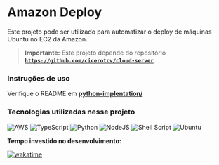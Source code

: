 # Amazon Deploy

Este projeto pode ser utilizado para automatizar o deploy de máquinas Ubuntu no EC2 da Amazon.

> **Importante:** Este projeto depende do repositório **[`https://github.com/cicerotcv/cloud-server`](https://github.com/cicerotcv/cloud-server)**.

### Instruções de uso

Verifique o README em **[python-implentation/](https://github.com/cicerotcv/cloud/tree/master/python-implementation)**

### Tecnologias utilizadas nesse projeto

![AWS](https://img.shields.io/badge/AWS-%23FF9900.svg?style=for-the-badge&logo=amazon-aws&logoColor=white)
![TypeScript](https://img.shields.io/badge/typescript-%23007ACC.svg?style=for-the-badge&logo=typescript&logoColor=white)
![Python](https://img.shields.io/badge/python-3670A0?style=for-the-badge&logo=python&logoColor=ffdd54)
![NodeJS](https://img.shields.io/badge/node.js-6DA55F?style=for-the-badge&logo=node.js&logoColor=white)
![Shell Script](https://img.shields.io/badge/shell_script-%23121011.svg?style=for-the-badge&logo=gnu-bash&logoColor=white)
![Ubuntu](https://img.shields.io/badge/Ubuntu-E95420?style=for-the-badge&logo=ubuntu&logoColor=white)

**Tempo investido no desenvolvimento:**

[![wakatime](https://wakatime.com/badge/github/cicerotcv/cloud.svg)](https://wakatime.com/badge/github/cicerotcv/cloud)

